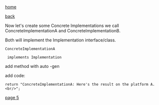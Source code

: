 [home](./page01.md)

[back](./page03.md)

Now let's create some Concrete Implementations we call ConcreteImplementationA and ConcreteImplementationB. 

Both will implement the Implementation interface/class.

```
ConcreteImplementationA
```

```
 implements Implementation
```
add method with auto -gen

add code:
```
return "ConcreteImplementationA: Here's the result on the platform A.<br/>";
```




[page 5](./page05.md)
